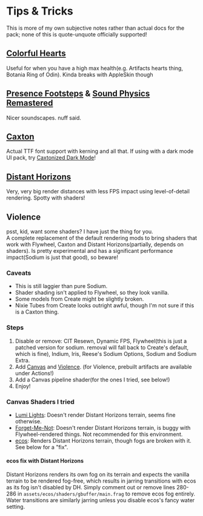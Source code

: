 # Tips & Tricks
This is more of my own subjective notes rather than actual docs for the pack; none of this is quote-unquote officially supported!

## [Colorful Hearts](https://modrinth.com/mod/colorful-hearts)
Useful for when you have a high max health(e.g. Artifacts hearts thing, Botania Ring of Odin). Kinda breaks with AppleSkin though

## [Presence Footsteps](https://modrinth.com/mod/presence-footsteps) & [Sound Physics Remastered](https://modrinth.com/mod/sound-physics-remastered)
Nicer soundscapes. nuff said.

## [Caxton](https://modrinth.com/mod/caxton)
Actual TTF font support with kerning and all that. If using with a dark mode UI pack, try [Caxtonized Dark Mode](https://modrinth.com/resourcepack/caxtonized-dark-mode)!

## [Distant Horizons](https://modrinth.com/mod/distanthorizons)
Very, very big render distances with less FPS impact using level-of-detail rendering. Spotty with shaders!

## Violence
psst, kid, want some shaders? I have just the thing for you.  
A complete replacement of the default rendering mods to bring shaders that work with Flywheel, Caxton and Distant Horizons(partially, depends on shaders). Is pretty experimental and has a significant performance impact(Sodium is just that good), so beware!

### Caveats
- This is still laggier than pure Sodium.
- Shader shading isn't applied to Flywheel, so they look vanilla.
- Some models from Create might be slightly broken.
- Nixie Tubes from Create looks outright awful, though I'm not sure if this is a Caxton thing.

### Steps
1. Disable or remove: CIT Resewn, Dynamic FPS, Flywheel(this is just a patched version for sodium. removal will fall back to Create's default, which is fine), Indium, Iris, Reese's Sodium Options, Sodium and Sodium Extra.
1. Add [Canvas](https://modrinth.com/mod/canvas) and [Violence](https://github.com/vgskye/violence). (for Violence, prebuilt artifacts are available under Actions!)
1. Add a Canvas pipeline shader(for the ones I tried, see below!)
1. Enjoy!

### Canvas Shaders I tried
- [Lumi Lights](https://spiralhalo.github.io/): Doesn't render Distant Horizons terrain, seems fine otherwise.
- [Forget-Me-Not](https://modrinth.com/shader/forgetmenot): Doesn't render Distant Horizons terrain, is buggy with Flywheel-rendered things. Not recommended for this environment.
- [ecos](https://modrinth.com/shader/ecos): Renders Distant Horizons terrain, though fogs are broken with it. See below for a "fix".

#### ecos fix with Distant Horizons
Distant Horizons renders its own fog on its terrain and expects the vanilla terrain to be rendered fog-free, which results in jarring transitions with ecos as its fog isn't disabled by DH. Simply comment out or remove lines 280-286 in `assets/ecos/shaders/gbuffer/main.frag` to remove ecos fog entirely. Water transitions are similarly jarring unless you disable ecos's fancy water setting.